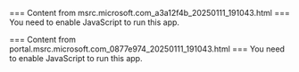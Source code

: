 === Content from msrc.microsoft.com_a3a12f4b_20250111_191043.html ===
You need to enable JavaScript to run this app.

=== Content from portal.msrc.microsoft.com_0877e974_20250111_191043.html ===
You need to enable JavaScript to run this app.

